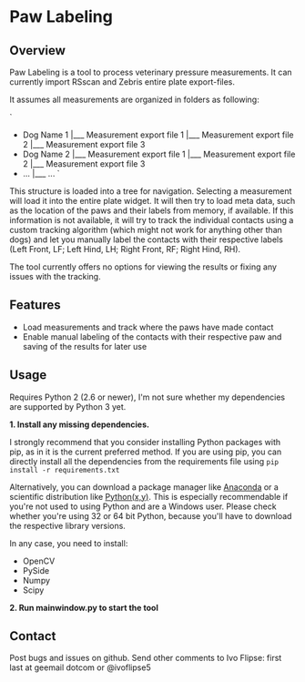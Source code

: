 Paw Labeling
============

Overview
--------

Paw Labeling is a tool to process veterinary pressure measurements.
It can currently import RSscan and Zebris entire plate export-files.

It assumes all measurements are organized in folders as following:

`
- Dog Name 1
        |___ Measurement export file 1
        |___ Measurement export file 2
        |___ Measurement export file 3
- Dog Name 2
        |___ Measurement export file 1
        |___ Measurement export file 2
        |___ Measurement export file 3
- ...
        |___ ...
`

This structure is loaded into a tree for navigation. Selecting a measurement will load it into the entire plate widget.
It will then try to load meta data, such as the location of the paws and their labels from memory, if available.
If this information is not available, it will try to track the individual contacts using a custom tracking algorithm
(which might not work for anything other than dogs) and let you manually label the contacts with their respective labels
(Left Front, LF; Left Hind, LH; Right Front, RF; Right Hind, RH).

The tool currently offers no options for viewing the results or fixing any issues with the tracking.

Features
--------

- Load measurements and track where the paws have made contact
- Enable manual labeling of the contacts with their respective paw and saving of the results for later use


Usage
-----

Requires Python 2 (2.6 or newer), I'm not sure whether my dependencies are supported by Python 3 yet.

**1. Install any missing dependencies.**

I strongly recommend that you consider installing Python packages with pip, as in it is the current preferred method.
If you are using pip, you can directly install all the dependencies from the requirements file using
`pip install -r requirements.txt`

Alternatively, you can download a package manager like [Anaconda](http://continuum.io/downloads) or
a scientific distribution like [Python(x,y)](https://code.google.com/p/pythonxy/).
This is especially recommendable if you're not used to using Python and are a Windows user.
Please check whether you're using 32 or 64 bit Python, because you'll have to download the respective library versions.

In any case, you need to install:

- OpenCV
- PySide
- Numpy
- Scipy


**2. Run mainwindow.py to start the tool**



 Contact
 -------

 Post bugs and issues on github. Send other comments to Ivo Flipse: first last at geemail dotcom or @ivoflipse5